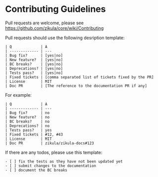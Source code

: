 Contributing Guidelines
=======================

Pull requests are welcome, please see https://github.com/zikula/core/wiki/Contributing

Pull requests should use the following desription template:

```
| Q             | A
| ------------- | ---
| Bug fix?      | [yes|no]
| New feature?  | [yes|no]
| BC breaks?    | [yes|no]
| Deprecations? | [yes|no]
| Tests pass?   | [yes|no]
| Fixed tickets | [comma separated list of tickets fixed by the PR]
| License       | MIT
| Doc PR        | [The reference to the documentation PR if any]
```

For example:

```
| Q             | A
| ------------- | ---
| Bug fix?      | no
| New feature?  | no
| BC breaks?    | no
| Deprecations? | no
| Tests pass?   | yes
| Fixed tickets | #12, #43
| License       | MIT
| Doc PR        | zikula/zikula-docs#123
```

If there are any todos, please use this template:

```
- [ ] fix the tests as they have not been updated yet
- [ ] submit changes to the documentation
- [ ] document the BC breaks
```

